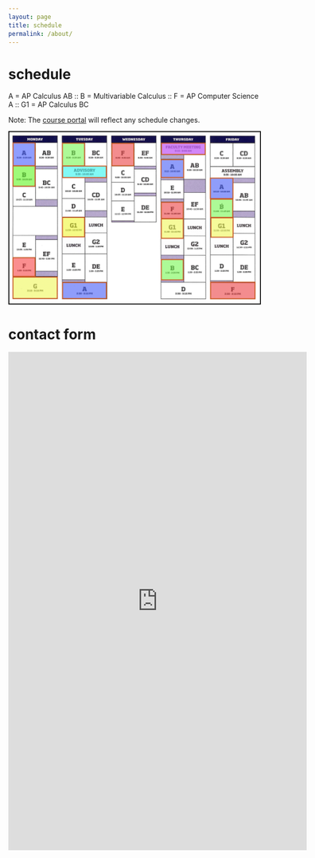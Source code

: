 ```yaml
---
layout: page
title: schedule
permalink: /about/
---
```




# schedule 
A = AP Calculus AB :: B = Multivariable Calculus :: F = AP Computer Science A :: G1 = AP Calculus BC

Note: The <a href="https://cushing.myschoolapp.com" target="_blank">course portal</a>  will reflect any schedule changes.

<p align="center"> <img src="/d-img/schedule.png" border="2"> </p>

# contact form

<center> <iframe src="https://docs.google.com/forms/d/e/1FAIpQLSfk3MsgYHHCfX69rYixFbnQIuGToOyGh9GlpIXcycYWO-BrWg/viewform?embedded=true" width="600" height="1000" frameborder="0" marginheight="0" marginwidth="0">Loading…</iframe> </center>

